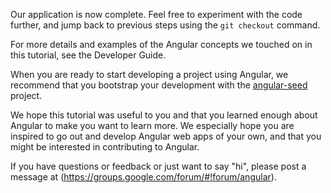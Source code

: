 
Our application is now complete. Feel free to experiment with the code further, and jump back to
previous steps using the `git checkout` command.

For more details and examples of the Angular concepts we touched on in this tutorial, see the
Developer Guide.

When you are ready to start developing a project using Angular, we recommend that you bootstrap
your development with the [angular-seed](https://github.com/angular/angular-seed) project.

We hope this tutorial was useful to you and that you learned enough about Angular to make you want
to learn more. We especially hope you are inspired to go out and develop Angular web apps of your
own, and that you might be interested in contributing to Angular.

If you have questions or feedback or just want to say "hi", please post a message at (https://groups.google.com/forum/#!forum/angular).
